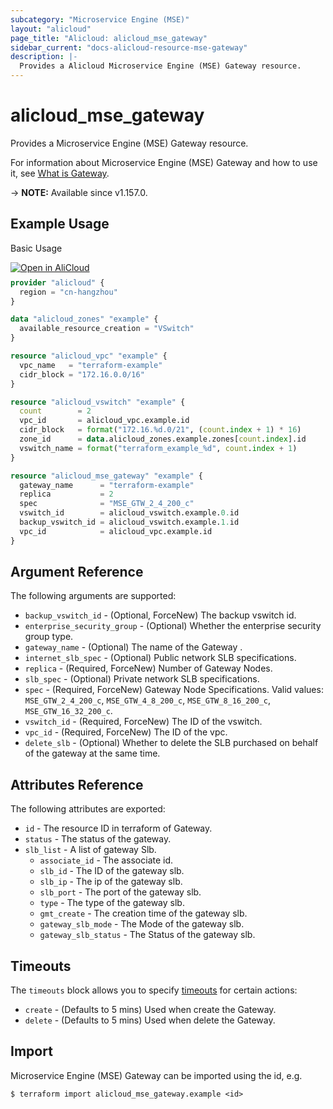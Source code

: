 ```yaml
---
subcategory: "Microservice Engine (MSE)"
layout: "alicloud"
page_title: "Alicloud: alicloud_mse_gateway"
sidebar_current: "docs-alicloud-resource-mse-gateway"
description: |-
  Provides a Alicloud Microservice Engine (MSE) Gateway resource.
---
```


# alicloud_mse_gateway

Provides a Microservice Engine (MSE) Gateway resource.

For information about Microservice Engine (MSE) Gateway and how to use it, see [What is Gateway](https://help.aliyun.com/document_detail/347638.html).

-> **NOTE:** Available since v1.157.0.

## Example Usage

Basic Usage

<div style="display: block;margin-bottom: 40px;"><div class="oics-button" style="float: right;position: absolute;margin-bottom: 10px;">
  <a href="https://api.aliyun.com/terraform?resource=alicloud_mse_gateway&exampleId=4623b44d-e20a-2904-4bdb-291791729664050253bc&activeTab=example&spm=docs.r.mse_gateway.0.4623b44de2&intl_lang=EN_US" target="_blank">
    <img alt="Open in AliCloud" src="https://img.alicdn.com/imgextra/i1/O1CN01hjjqXv1uYUlY56FyX_!!6000000006049-55-tps-254-36.svg" style="max-height: 44px; max-width: 100%;">
  </a>
</div></div>

```terraform
provider "alicloud" {
  region = "cn-hangzhou"
}

data "alicloud_zones" "example" {
  available_resource_creation = "VSwitch"
}

resource "alicloud_vpc" "example" {
  vpc_name   = "terraform-example"
  cidr_block = "172.16.0.0/16"
}

resource "alicloud_vswitch" "example" {
  count        = 2
  vpc_id       = alicloud_vpc.example.id
  cidr_block   = format("172.16.%d.0/21", (count.index + 1) * 16)
  zone_id      = data.alicloud_zones.example.zones[count.index].id
  vswitch_name = format("terraform_example_%d", count.index + 1)
}

resource "alicloud_mse_gateway" "example" {
  gateway_name      = "terraform-example"
  replica           = 2
  spec              = "MSE_GTW_2_4_200_c"
  vswitch_id        = alicloud_vswitch.example.0.id
  backup_vswitch_id = alicloud_vswitch.example.1.id
  vpc_id            = alicloud_vpc.example.id
}
```

## Argument Reference

The following arguments are supported:

* `backup_vswitch_id` - (Optional, ForceNew) The backup vswitch id.
* `enterprise_security_group` - (Optional) Whether the enterprise security group type.
* `gateway_name` - (Optional) The name of the Gateway .
* `internet_slb_spec` - (Optional) Public network SLB specifications.
* `replica` - (Required, ForceNew) Number of Gateway Nodes.
* `slb_spec` - (Optional) Private network SLB specifications.
* `spec` - (Required, ForceNew) Gateway Node Specifications. Valid values: `MSE_GTW_2_4_200_c`, `MSE_GTW_4_8_200_c`, `MSE_GTW_8_16_200_c`, `MSE_GTW_16_32_200_c`.
* `vswitch_id` - (Required, ForceNew) The ID of the vswitch.
* `vpc_id` - (Required, ForceNew) The ID of the vpc.
* `delete_slb` - (Optional) Whether to delete the SLB purchased on behalf of the gateway at the same time.

## Attributes Reference

The following attributes are exported:

* `id` - The resource ID in terraform of Gateway.
* `status` - The status of the gateway.
* `slb_list` - A list of gateway Slb.
  * `associate_id` - The associate id.
  * `slb_id` - The ID of the gateway slb.
  * `slb_ip` - The ip of the gateway slb.
  * `slb_port` - The port of the gateway slb.
  * `type` - The type of the gateway slb.
  * `gmt_create` - The creation time of the gateway slb.
  * `gateway_slb_mode` - The Mode of the gateway slb.
  * `gateway_slb_status` - The Status of the gateway slb.

## Timeouts

The `timeouts` block allows you to specify [timeouts](https://developer.hashicorp.com/terraform/language/resources/syntax#operation-timeouts) for certain actions:

* `create` - (Defaults to 5 mins) Used when create the Gateway.
* `delete` - (Defaults to 5 mins) Used when delete the Gateway.

## Import

Microservice Engine (MSE) Gateway can be imported using the id, e.g.

```shell
$ terraform import alicloud_mse_gateway.example <id>
```